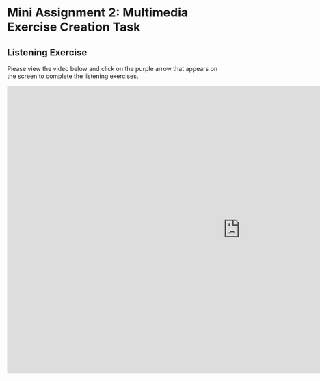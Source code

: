 




<body>
<h1>Mini Assignment 2: Multimedia Exercise Creation Task</h1>
<h2>Listening Exercise</h2>

<p>Please view the video below and click on the purple arrow that appears on the screen to complete the listening exercises.</p>


 <iframe src="https://h5p.org/h5p/embed/154475" width="1090" height="674" frameborder="0" allowfullscreen="allowfullscreen"></iframe><script src="https://h5p.org/sites/all/modules/h5p/library/js/h5p-resizer.js" charset="UTF-8"></script>

